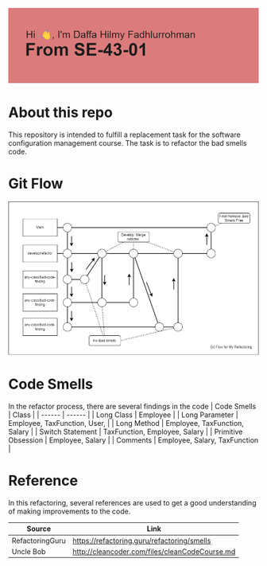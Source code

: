 ![alt text](img/header.png)
# About this repo
 This repository is intended to fulfill a replacement task for the software configuration 
 management course. The task is to refactor the bad smells code.

# Git Flow
![alt text](img/refactor-flow.png)
# Code Smells
In the refactor process, there are several findings in the code
| Code Smells | Class |
| ------ | ------ |
| Long Class | Employee |
| Long Parameter | Employee, TaxFunction, User,   |
| Long Method | Employee, TaxFunction, Salary |
| Switch Statement | TaxFunction, Employee, Salary  |
| Primitive Obsession | Employee, Salary |
| Comments | Employee, Salary, TaxFunction  |

# Reference
In this refactoring, several references are used to get a good understanding 
of making improvements to the code.

| Source | Link |
| ------ | ------ |
| RefactoringGuru | https://refactoring.guru/refactoring/smells |
| Uncle Bob | http://cleancoder.com/files/cleanCodeCourse.md |

